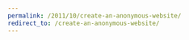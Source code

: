 ```yaml
---
permalink: /2011/10/create-an-anonymous-website/
redirect_to: /create-an-anonymous-website/
---
```

